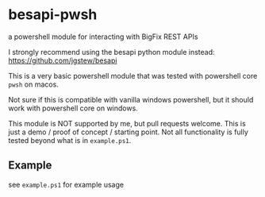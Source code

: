 # besapi-pwsh
a powershell module for interacting with BigFix REST APIs

I strongly recommend using the besapi python module instead: https://github.com/jgstew/besapi

This is a very basic powershell module that was tested with powershell core `pwsh` on macos.

Not sure if this is compatible with vanilla windows powershell, but it should work with powershell core on windows.

This module is NOT supported by me, but pull requests welcome. This is just a demo / proof of concept / starting point. Not all functionality is fully tested beyond what is in `example.ps1`.

## Example

see `example.ps1` for example usage
